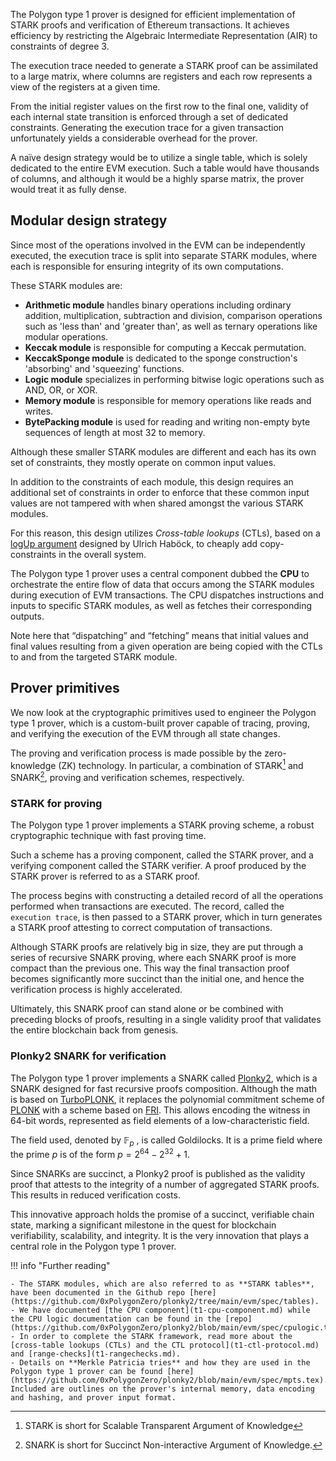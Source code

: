 The Polygon type 1 prover is designed for efficient implementation of STARK proofs and verification of Ethereum transactions. It achieves efficiency by restricting the Algebraic Intermediate Representation (AIR) to constraints of degree 3.

The execution trace needed to generate a STARK proof can be assimilated to a large matrix, where columns are registers and each row represents a view of the registers at a given time.

From the initial register values on the first row to the final one, validity of each internal state transition is enforced through a set of dedicated constraints. Generating the execution trace for a given transaction unfortunately yields a considerable overhead for the prover.

A naïve design strategy would be to utilize a single table, which is solely dedicated to the entire EVM execution. Such a table would have thousands of columns, and although it would be a highly sparse matrix, the prover would treat it as fully dense.

## Modular design strategy

Since most of the operations involved in the EVM can be independently executed, the execution trace is split into separate STARK modules, where each is responsible for ensuring integrity of its own computations. 

These STARK modules are: 

- **Arithmetic module** handles binary operations including ordinary addition, multiplication, subtraction and division, comparison operations such as 'less than' and 'greater than', as well as ternary operations like modular operations. 
- **Keccak module** is responsible for computing a Keccak permutation.
- **KeccakSponge module** is dedicated to the sponge construction's 'absorbing' and 'squeezing' functions.
- **Logic module** specializes in performing bitwise logic operations such as AND, OR, or XOR.
- **Memory module** is responsible for memory operations like reads and writes.
- **BytePacking module** is used for reading and writing non-empty byte sequences of length at most 32 to memory.

Although these smaller STARK modules are different and each has its own set of constraints, they mostly operate on common input values.

In addition to the constraints of each module, this design requires an additional set of constraints in order to enforce that these common input values are not tampered with when shared amongst the various STARK modules.

For this reason, this design utilizes _Cross-table lookups_ (CTLs), based on a [logUp argument](https://eprint.iacr.org/2022/1530.pdf) designed by Ulrich Haböck, to cheaply add copy-constraints in the overall system.

The Polygon type 1 prover uses a central component dubbed the **CPU** to orchestrate the entire flow of data that occurs among the STARK modules during execution of EVM transactions. The CPU dispatches instructions and inputs to specific STARK modules, as well as fetches their corresponding outputs.

Note here that “dispatching” and “fetching” means that initial values and final values resulting from a given operation are being copied with the CTLs to and from the targeted STARK module.

## Prover primitives

We now look at the cryptographic primitives used to engineer the Polygon type 1 prover, which is a custom-built prover capable of tracing, proving, and verifying the execution of the EVM through all state changes.

The proving and verification process is made possible by the zero-knowledge (ZK) technology. In particular, a combination of STARK[^1] and SNARK[^2], proving and verification schemes, respectively.

### STARK for proving

The Polygon type 1 prover implements a STARK proving scheme, a robust cryptographic technique with fast proving time.

Such a scheme has a proving component, called the STARK prover, and a verifying component called the STARK verifier. A proof produced by the STARK prover is referred to as a STARK proof.

The process begins with constructing a detailed record of all the operations performed when transactions are executed. The record, called the `execution trace`, is then passed to a STARK prover, which in turn generates a STARK proof attesting to correct computation of transactions.

Although STARK proofs are relatively big in size, they are put through a series of recursive SNARK proving, where each SNARK proof is more compact than the previous one. This way the final transaction proof becomes significantly more succinct than the initial one, and hence the verification process is highly accelerated.

Ultimately, this SNARK proof can stand alone or be combined with preceding blocks of proofs, resulting in a single validity proof that validates the entire blockchain back from genesis.

### Plonky2 SNARK for verification

The Polygon type 1 prover implements a SNARK called [Plonky2](https://github.com/0xPolygonZero/plonky2), which is a SNARK designed for fast recursive proofs composition. Although the math is based on [TurboPLONK](https://docs.zkproof.org/pages/standards/accepted-workshop3/proposal-turbo_plonk.pdf), it replaces the polynomial commitment scheme of [PLONK](https://eprint.iacr.org/2019/953) with a scheme based on [FRI](https://drops.dagstuhl.de/storage/00lipics/lipics-vol107-icalp2018/LIPIcs.ICALP.2018.14/LIPIcs.ICALP.2018.14.pdf). This allows encoding the witness in 64-bit words, represented as field elements of a low-characteristic field.

The field used, denoted by $\mathbb{F}_p$ , is called Goldilocks. It is a prime field where the prime $p$ is of the form $p = 2^{64} - 2^{32} + 1$.

Since SNARKs are succinct, a Plonky2 proof is published as the validity proof that attests to the integrity of a number of aggregated STARK proofs. This results in reduced verification costs.

This innovative approach holds the promise of a succinct, verifiable chain state, marking a significant milestone in the quest for blockchain verifiability, scalability, and integrity. It is the very innovation that plays a central role in the Polygon type 1 prover.

!!! info "Further reading"

    - The STARK modules, which are also referred to as **STARK tables**, have been documented in the Github repo [here](https://github.com/0xPolygonZero/plonky2/tree/main/evm/spec/tables). 
    - We have documented [the CPU component](t1-cpu-component.md) while the CPU logic documentation can be found in the [repo](https://github.com/0xPolygonZero/plonky2/blob/main/evm/spec/cpulogic.tex).
    - In order to complete the STARK framework, read more about the [cross-table lookups (CTLs) and the CTL protocol](t1-ctl-protocol.md) and [range-checks](t1-rangechecks.md).
    - Details on **Merkle Patricia tries** and how they are used in the Polygon type 1 prover can be found [here](https://github.com/0xPolygonZero/plonky2/blob/main/evm/spec/mpts.tex). Included are outlines on the prover's internal memory, data encoding and hashing, and prover input format.

[^1]: STARK is short for Scalable Transparent Argument of Knowledge
[^2]: SNARK is short for Succinct Non-interactive Argument of Knowledge.
